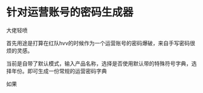 # 针对运营账号的密码生成器
大佬轻喷

首先用途是打算在红队hvv的时候作为一个运营账号的密码爆破，来自手写密码很烦的灵感。

当前是自带了默认模式，输入产品名称，选择是否使用默认带的特殊符号字典，选择年份。即可生成一份常规的运营密码字典

如果